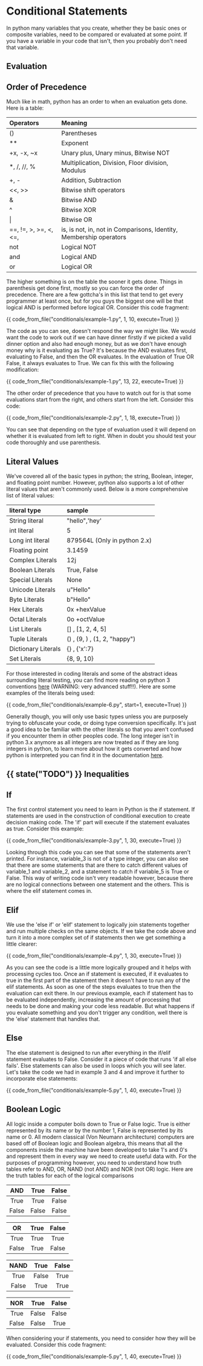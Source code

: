 # Conditional Statements
In python many variables that you create, whether they be basic ones or composite variables, need to be compared or evaluated at some point. If you have a variable in your code that isn't, then you probably don't need that variable. 

## Evaluation

## Order of Precedence 
Much like in math, python has an order to when an evaluation gets done. Here is a table:

| Operators             | Meaning                                                            |
| :-------------------- | :----------------------------------------------------------------- |
| ()                    | Parentheses                                                        |
| **                    | Exponent                                                           |
| +x, -x, ~x            | Unary plus, Unary minus, Bitwise NOT                               |
| *, /, //, %           | Multiplication, Division, Floor division, Modulus                  |
| +, -                  | Addition, Subtraction                                              |
| <<, >>                | Bitwise shift operators                                            |
| &                     | Bitwise AND                                                        |
| ^                     | Bitwise XOR                                                        |
| \|                    | Bitwise OR                                                         |
| ==, !=, >, >=, <, <=, | is, is not, in, not in Comparisons, Identity, Membership operators |
| not                   | Logical NOT                                                        |
| and                   | Logical AND                                                        |
| or                    | Logical OR                                                         |

The higher something is on the table the sooner it gets done. Things in parenthesis get done first, mostly so you can force the order of precedence. There are a few gottcha's in this list that tend to get every programmer at least once, but for you guys the biggest one will be that logical AND is performed before logical OR. Consider this code fragment:

{{ code_from_file("conditionals/example-1.py", 1, 10, execute=True) }}

The code as you can see, doesn't respond the way we might like. We would want the code to work out if we can have dinner firstly if we picked a valid dinner option and also had enough money, but as we don't have enough money why is it evaluating as True? It's because the AND evaluates first, evaluating to False, and then the OR evaluates. In the evaluation of True OR False, it always evaluates to True. We can fix this with the following modification:

{{ code_from_file("conditionals/example-1.py", 13, 22, execute=True) }}

The other order of precedence that you have to watch out for is that some evaluations start from the right, and others start from the left. Consider this code:

{{ code_from_file("conditionals/example-2.py", 1, 18, execute=True) }}

You can see that depending on the type of evaluation used it will depend on whether it is evaluated from left to right. When in doubt you should test your code thoroughly and use parenthesis. 

## Literal Values
We've covered all of the basic types in python; the string, Boolean, integer, and floating point number. However, python also supports a lot of other literal values that aren't commonly used. Below is a more comprehensive list of literal values:

| literal type        | sample                       |
| :------------------ | :--------------------------- |
| String literal      | "hello",'hey'                |
| int literal         | 5                            |
| Long int literal    | 879564L (Only in python 2.x) |
| Floating point      | 3.1459                       |
| Complex Literals    | 12j                          |
| Boolean Literals    | True, False                  |
| Special Literals    | None                         |
| Unicode Literals    | u"Hello"                     |
| Byte Literals       | b"Hello"                     |
| Hex Literals        | 0x +hexValue                 |
| Octal Literals      | 0o +octValue                 |
| List Literals       | [] , [1, 2, 4, 5]            |
| Tuple Literals      | () , (9, ) , (1, 2, "happy") |
| Dictionary Literals | {} , {'x':7}                 |
| Set Literals        | {8, 9, 10}                   |

For those interested in coding literals and some of the abstract ideas surrounding literal testing, you can find more reading on python 3 conventions [here](https://www.python.org/dev/peps/pep-0586/) (WARNING: very advanced stuff!!). Here are some examples of the literals being used:

{{ code_from_file("conditionals/example-6.py", start=1, execute=True) }}

Generally though, you will only use basic types unless you are purposely trying to obfuscate your code, or doing type conversion specifically. It's just a good idea to be familiar with the other literals so that you aren't confused if you encounter them in other peoples code. The long integer isn't in python 3.x anymore as all integers are now treated as if they are long integers in python, to learn more about how it gets converted and how python is interpreted you can find it in the documentation [here](https://docs.python.org/3/c-api/long.html). 


## {{ state("TODO") }} Inequalities

## If 
The first control statement you need to learn in Python is the if statement. If statements are used in the construction of conditional execution to create decision making code. The 'if' part will execute if the statement evaluates as true. Consider this example:

{{ code_from_file("conditionals/example-3.py", 1, 30, execute=True) }}

Looking through this code you can see that some of the statements aren't printed. For instance, variable_3 is not of a type integer, you can also see that there are some statements that are there to catch different values of variable_1 and variable_2, and a statement to catch if variable_5 is True or False. This way of writing code isn't very readable however, because there are no logical connections between one statement and the others. This is where the elif statement comes in.

## Elif
We use the 'else if' or 'elif' statement to logically join statements together and run multiple checks on the same objects. If we take the code above and turn it into a more complex set of if statements then we get something a little clearer: 

{{ code_from_file("conditionals/example-4.py", 1, 30, execute=True) }}

As you can see the code is a little more logically grouped and it helps with processing cycles too. Once an if statement is executed, if it evaluates to true in the first part of the statement then it doesn't have to run any of the elif statements. As soon as one of the steps evaluates to true then the evaluation can exit there. In our previous example, each if statement has to be evaluated independently, increasing the amount of processing that needs to be done and making your code less readable. But what happens if you evaluate something and you don't trigger any condition, well there is the 'else' statement that handles that.   

## Else 
The else statement is designed to run after everything in the if/elif statement evaluates to False. Consider it a piece of code that runs 'if all else fails'. Else statements can also be used in loops which you will see later. Let's take the code we had in example 3 and 4 and improve it further to incorporate else statements:

{{ code_from_file("conditionals/example-5.py", 1, 40, execute=True) }}

## Boolean Logic
All logic inside a computer boils down to True or False logic. True is either represented by its name or by the number 1, False is represented by its name or 0. All modern classical (Von Neumann architecture) computers are based off of Boolean logic and Boolean algebra, this means that all the components inside the machine have been developed to take 1's and 0's and represent them in every way we need to create useful data with. For the purposes of programming however, you need to understand how truth tables refer to AND, OR, NAND (not AND) and NOR (not OR) logic. Here are the truth tables for each of the logical comparisons

|  AND  | True  | False |
| :---: | :---: | :---: |
| True  | True  | False |
| False | False | False |

|  OR   | True  | False |
| :---: | :---: | :---: |
| True  | True  | True  |
| False | True  | False |

| NAND  | True  | False |
| :---: | :---: | :---: |
| True  | False | True  |
| False | True  | True  |

|  NOR  | True  | False |
| :---: | :---: | :---: |
| True  | False | False |
| False | False | True  |

When considering your if statements, you need to consider how they will be evaluated. Consider this code fragment:

{{ code_from_file("conditionals/example-5.py", 1, 40, execute=True) }}
